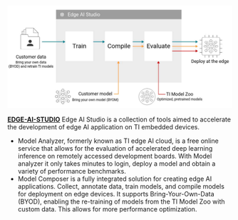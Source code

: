 ![Low Code / No Code Deep Neural Network development tools](./assets/edgeaistudio_workflows.png)


**[EDGE-AI-STUDIO](https://www.ti.com/tool/EDGE-AI-STUDIO)** Edge AI Studio is a collection of tools aimed to accelerate the development of edge AI application on TI embedded devices.
- Model Analyzer, formerly known as TI edge AI cloud, is a free online service that allows for the evaluation of accelerated deep learning inference on remotely accessed development boards. With Model analyzer it only takes minutes to login, deploy a model and obtain a variety of performance benchmarks.
- Model Composer is a fully integrated solution for creating edge AI applications. Collect, annotate data, train models, and compile models for deployment on edge devices. It supports Bring-Your-Own-Data (BYOD), enabling the re-training of models from the TI Model Zoo with custom data. This allows for more performance optimization.

